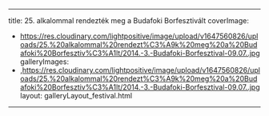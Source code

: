 
---
title: 25. alkalommal rendezték meg a Budafoki Borfesztivált
coverImage:
  - https://res.cloudinary.com/lightpositive/image/upload/v1647560826/uploads/25.%20alkalommal%20rendezt%C3%A9k%20meg%20a%20Budafoki%20Borfesztiv%C3%A1lt/2014.-3.-Budafoki-Borfesztival-09.07..jpg
galleryImages:
   - ,https://res.cloudinary.com/lightpositive/image/upload/v1647560826/uploads/25.%20alkalommal%20rendezt%C3%A9k%20meg%20a%20Budafoki%20Borfesztiv%C3%A1lt/2014.-3.-Budafoki-Borfesztival-09.07..jpg
layout: galleryLayout_festival.html
---
